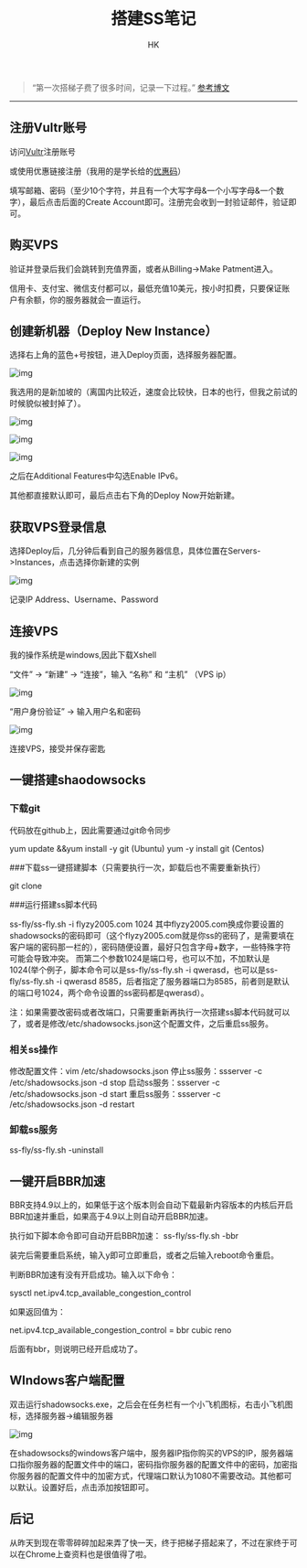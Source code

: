 ﻿---
layout:     post
title:      "搭建SS笔记"
subtitle:   ""
author:     "HK"
header-img: "img/post-bg-2019-1-20.jpg"
catalog: true
tags:
    - 入门
---

> “第一次搭梯子费了很多时间，记录一下过程。”
> [参考博文](https://blog.csdn.net/qq_35545808/article/details/84026275)

---

## 注册Vultr账号

访问[Vultr](https://www.vultr.com)注册账号

或使用优惠链接注册（我用的是学长给的[优惠码](https://www.vultr.com/?ref=7142461)）

填写邮箱、密码（至少10个字符，并且有一个大写字母&一个小写字母&一个数字），最后点击后面的Create Account即可。注册完会收到一封验证邮件，验证即可。

## 购买VPS

验证并登录后我们会跳转到充值界面，或者从Billing->Make Patment进入。

信用卡、支付宝、微信支付都可以，最低充值10美元，按小时扣费，只要保证账户有余额，你的服务器就会一直运行。

## 创建新机器（Deploy New Instance）

选择右上角的蓝色+号按钮，进入Deploy页面，选择服务器配置。

![img](/img/in-post/buildSS/20190012001.png)

我选用的是新加坡的（离国内比较近，速度会比较快，日本的也行，但我之前试的时候貌似被封掉了）。

![img](/img/in-post/buildSS/20190012002.png)

![img](/img/in-post/buildSS/20190012003.png)

![img](/img/in-post/buildSS/20190012004.png)

之后在Additional Features中勾选Enable IPv6。

其他都直接默认即可，最后点击右下角的Deploy Now开始新建。

## 获取VPS登录信息
选择Deploy后，几分钟后看到自己的服务器信息，具体位置在Servers->Instances，点击选择你新建的实例

![img](/img/in-post/buildSS/20190012005.png)

记录IP Address、Username、Password

## 连接VPS
我的操作系统是windows,因此下载Xshell

“文件” -> “新建” -> “连接”，输入 “名称” 和 “主机” （VPS ip）

![img](/img/in-post/buildSS/20190012006.png)

“用户身份验证” -> 输入用户名和密码

![img](/img/in-post/buildSS/20190012007.png)

连接VPS，接受并保存密匙

## 一键搭建shaodowsocks
### 下载git

代码放在github上，因此需要通过git命令同步

yum update &&yum install -y git  (Ubuntu)
yum -y install git  (Centos)

###下载ss一键搭建脚本（只需要执行一次，卸载后也不需要重新执行）

git clone

###运行搭建ss脚本代码

ss-fly/ss-fly.sh -i flyzy2005.com 1024
其中flyzy2005.com换成你要设置的shadowsocks的密码即可（这个flyzy2005.com就是你ss的密码了，是需要填在客户端的密码那一栏的），密码随便设置，最好只包含字母+数字，一些特殊字符可能会导致冲突。
而第二个参数1024是端口号，也可以不加，不加默认是1024(举个例子，脚本命令可以是ss-fly/ss-fly.sh -i qwerasd，也可以是ss-fly/ss-fly.sh -i qwerasd 8585，后者指定了服务器端口为8585，前者则是默认的端口号1024，两个命令设置的ss密码都是qwerasd）。

注：如果需要改密码或者改端口，只需要重新再执行一次搭建ss脚本代码就可以了，或者是修改/etc/shadowsocks.json这个配置文件，之后重启ss服务。

### 相关ss操作

修改配置文件：vim /etc/shadowsocks.json
停止ss服务：ssserver -c /etc/shadowsocks.json -d stop
启动ss服务：ssserver -c /etc/shadowsocks.json -d start
重启ss服务：ssserver -c /etc/shadowsocks.json -d restart

### 卸载ss服务

ss-fly/ss-fly.sh -uninstall

## 一键开启BBR加速

BBR支持4.9以上的，如果低于这个版本则会自动下载最新内容版本的内核后开启BBR加速并重启，如果高于4.9以上则自动开启BBR加速。

执行如下脚本命令即可自动开启BBR加速：
ss-fly/ss-fly.sh -bbr

装完后需要重启系统，输入y即可立即重启，或者之后输入reboot命令重启。

判断BBR加速有没有开启成功。输入以下命令：

sysctl net.ipv4.tcp_available_congestion_control

如果返回值为：

net.ipv4.tcp_available_congestion_control = bbr cubic reno

后面有bbr，则说明已经开启成功了。

## WIndows客户端配置

双击运行shadowsocks.exe，之后会在任务栏有一个小飞机图标，右击小飞机图标，选择服务器->编辑服务器

![img](/img/in-post/buildSS/20190012008.png)

在shadowsocks的windows客户端中，服务器IP指你购买的VPS的IP，服务器端口指你服务器的配置文件中的端口，密码指你服务器的配置文件中的密码，加密指你服务器的配置文件中的加密方式，代理端口默认为1080不需要改动。其他都可以默认。设置好后，点击添加按钮即可。

## 后记
从昨天到现在零零碎碎加起来弄了快一天，终于把梯子搭起来了，不过在家终于可以在Chrome上查资料也是很值得了啦。

